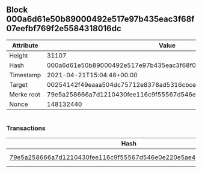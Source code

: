 ## Block 000a6d61e50b89000492e517e97b435eac3f68f07eefbf769f2e5584318016dc

Attribute | Value
--- | ---
Height | 31107
Hash | 000a6d61e50b89000492e517e97b435eac3f68f07eefbf769f2e5584318016dc
Timestamp | 2021-04-21T15:04:48+00:00
Target | 00254142f49eaaa504dc75712e8378ad5316cbcead634704b3734b6271167cc4
Merke root | 79e5a258666a7d1210430fee116c9f55567d546e0e220e5ae433254f64161603
Nonce | 148132440

```

```

### Transactions

Hash | Amount
--- | ---
[79e5a258666a7d1210430fee116c9f55567d546e0e220e5ae433254f64161603](79e5a258666a7d1210430fee116c9f55567d546e0e220e5ae433254f64161603.md) | 10.00000000 SKEPTI 
